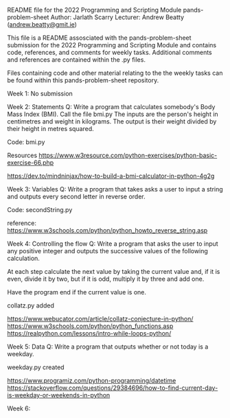 README file for the 2022 Programming and Scripting Module pands-problem-sheet
Author: Jarlath Scarry 
Lecturer: Andrew Beatty (andrew.beatty@gmit.ie)

This file is a README assosciated with the pands-problem-sheet submission for the 2022 Programming and Scripting Module and contains code, references, and comments for weekly tasks. 
Additional comments and references are contained within the .py files.

Files containing code and other material relating to the the weekly tasks can be found within this pands-problem-sheet repository.


Week 1: No submission

Week 2: Statements
Q: Write a program that calculates somebody's Body Mass Index (BMI). Call the file bmi.py The inputs are the person's height in centimetres and weight in kilograms. The output is their weight divided by their height in metres squared.

Code:
bmi.py

Resources
https://www.w3resource.com/python-exercises/python-basic-exercise-66.php

https://dev.to/mindninjax/how-to-build-a-bmi-calculator-in-python-4g2g


Week 3: Variables
Q: Write a program that takes asks a user to input a string and outputs every second letter in reverse order.

Code:
secondString.py

reference: https://www.w3schools.com/python/python_howto_reverse_string.asp


Week 4: Controlling the flow
Q: Write a program that asks the user to input any positive integer and outputs the successive values of the following calculation.

At each step calculate the next value by taking the current value and, if it is even, divide it by two, but if it is odd, multiply it by three and add one.

Have the program end if the current value is one.

collatz.py added

https://www.webucator.com/article/collatz-conjecture-in-python/
https://www.w3schools.com/python/python_functions.asp
https://realpython.com/lessons/intro-while-loops-python/ 


Week 5: Data
Q: Write a program that outputs whether or not today is a weekday.

weekday.py created

https://www.programiz.com/python-programming/datetime
https://stackoverflow.com/questions/29384696/how-to-find-current-day-is-weekday-or-weekends-in-python

Week 6: 

